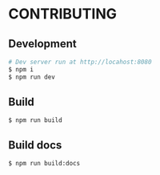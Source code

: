 # CONTRIBUTING

## Development

```bash
# Dev server run at http://locahost:8080
$ npm i
$ npm run dev
```

## Build

```
$ npm run build
```

## Build docs

```
$ npm run build:docs
```
